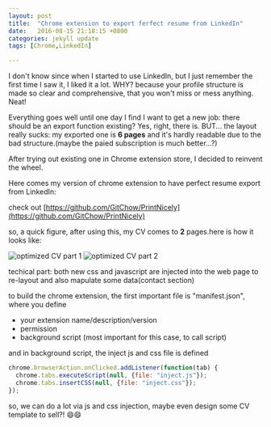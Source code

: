 ```yaml
---
layout: post
title:  "Chrome extension to export ferfect resume from LinkedIn"
date:   2016-08-15 21:18:15 +0800
categories: jekyll update
tags: [Chrome,LinkedIn]

---
```


I don't know since when I started to use LinkedIn, but I just remember the first time I saw it, I liked it a lot.
WHY? because your profile structure is made so clear and comprehensive, that you won't miss or mess anything. Neat!

Everything goes well until one day I find I want to get a new job: there should be an export function existing?
Yes, right, there is. BUT... the layout really sucks: 
my exported one is **6 pages** and it's hardly readable due to the bad structure.(maybe the paied subscription is much better...?)

After trying out existing one in Chrome extension store, I decided to reinvent the wheel.

Here comes my version of chrome extension to have perfect resume export from LinkedIn:

check out [https://github.com/GitChow/PrintNicely](https://github.com/GitChow/PrintNicely)

so, a quick figure, after using this, my CV comes to **2** pages.here is how it looks like:</br>

![optimized CV part 1](https://gitchow.github.io/images/linkedin_cv_chrome/optimizedResume_part1.png)
![optimized CV part 2](https://gitchow.github.io/images/linkedin_cv_chrome/optimizedResume_part2.png)

techical part: both new css and javascript are injected into the web page to re-layout and also mapulate some data(contact section)

to build the chrome extension, the first important file is "manifest.json", where you define

- your extension name/description/version
- permission
- background script (most important for this case, to call script)

and in background script, the inject js and css file is defined

```javascript
chrome.browserAction.onClicked.addListener(function(tab) {
  chrome.tabs.executeScript(null, {file: "inject.js"});
  chrome.tabs.insertCSS(null, {file: "inject.css"});
});
```

so, we can do a lot via js and css injection, maybe even design some CV template to sell?! :smile::smile: